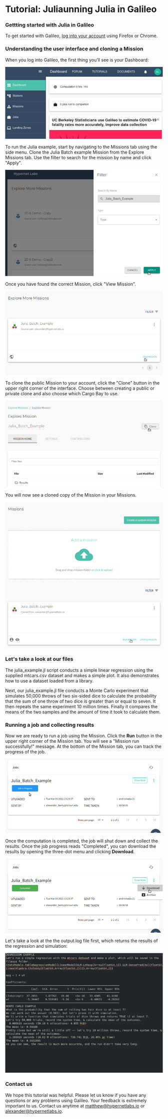 # Tutorial: Juliaunning Julia in Galileo

### Gettting started with Julia in Galileo

To get started with Galileo, [log into your account](http://galileo.hypernetlabs.io/) using Firefox or Chrome.

### Understanding the user interface and cloning a Mission

When you log into Galileo, the first thing you’ll see is your Dashboard:

![View of the Galileo Dashboard](images/common/dashboard.png)

To run the Julia example, start by navigating to the Missions tab using the side menu. Clone the Julia Batch example Mission from the Explore Missions tab. Use the filter to search for the mission by name and click "Apply".

![Find the public example mission by name](images/julia/find_public.png)

Once you have found the correct Mission, click "View Mission".

![Click View Mission](images/julia/example_mission.png)

To clone the public Mission to your account, click the "Clone" button in the upper right corner of the interface. Choose between creating a public or private clone and also choose which Cargo Bay to use.

![Clone the mission](images/julia/clone_mission.png)

You will now see a cloned copy of the Mission in your Missions.

![The cloned copy](images/julia/cloned_copy.png)

### Let's take a look at our files

The julia_example.jl script conducts a simple linear regression using the supplied mtcars.csv dataset and makes a simple plot. It also demonstrates how to use a dataset loaded from a library.

Next, our julia_example.jl file conducts a Monte Carlo experiment that simulates 50,000 throws of two six-sided dice to calculate the probability that the sum of one throw of two dice is greater than or equal to seven. It then repeats the same experiment 10 million times. Finally it compares the means of the two samples and the amount of time it took to calculate them.

### Running a job and collecting results

Now we are ready to run a job using the Mission. Click the **Run** button in the upper right corner of the Mission tab. You will see a "Mission run successfully!" message. At the bottom of the Mission tab, you can track the progress of the job.

![Track job progress](images/julia/track_job.png)

Once the computation is completed, the job will shut down and collect the results. Once the job progress reads "Completed", you can download the results by opening the three-dot menu and clicking **Download**.

![Download results](images/julia/download.png)

Let's take a look at the the output.log file first, which returns the results of the regression and simulation:

![Output.log results](images/julia/results.png)

### Contact us

We hope this tutorial was helpful. Please let us know if you have any questions or any problems using Galileo. Your feedback is extremely important to us. Contact us anytime at [matthew@hypernetlabs.io](matthew@hypernetlabs.io) or [alexander@hypernetlabs.io](alexander@hypernetlabs.io).